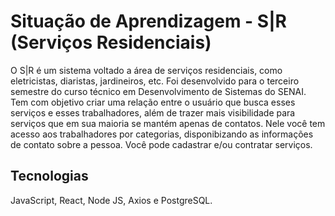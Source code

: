 # Situação de Aprendizagem - S|R (Serviços Residenciais)
O S|R é um sistema voltado a área de serviços residenciais, como eletricistas, diaristas, jardineiros, etc. Foi desenvolvido para o terceiro semestre do curso técnico em Desenvolvimento de Sistemas do SENAI.
Tem com objetivo criar uma relação entre o usuário que busca esses serviços e esses trabalhadores, além de trazer mais visibilidade para serviços que em sua maioria se mantém apenas de contatos. Nele você tem acesso aos trabalhadores por categorias, disponibizando as informações de contato sobre a pessoa. Você pode cadastrar e/ou contratar serviços.

## Tecnologias
JavaScript, React, Node JS, Axios e PostgreSQL.<br>
